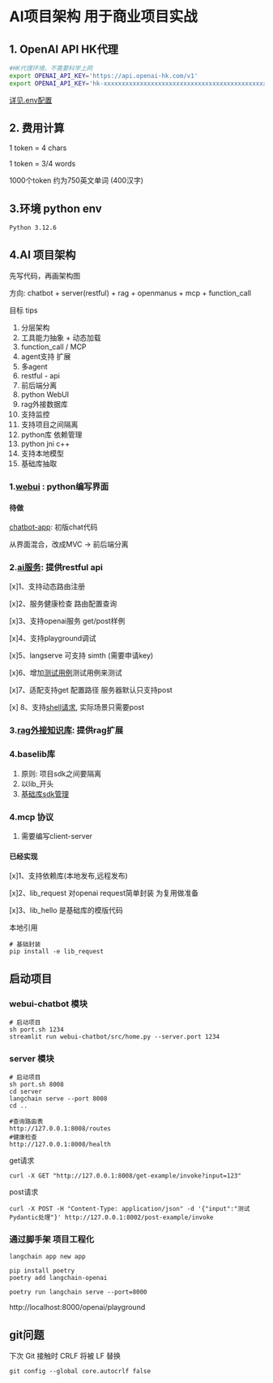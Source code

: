 # AI项目架构 用于商业项目实战

##  1. OpenAI API HK代理

```bash
#HK代理环境，不需要科学上网
export OPENAI_API_KEY='https://api.openai-hk.com/v1'
export OPENAI_API_KEY='hk-xxxxxxxxxxxxxxxxxxxxxxxxxxxxxxxxxxxxxxxxxxxxxxxx'
```
[详见.env配置](.env)

## 2. 费用计算
1 token = 4 chars

1 token = 3/4 words

1000个token 约为750英文单词 (400汉字)

## 3.环境 python env
```shell
Python 3.12.6
```

## 4.AI 项目架构

先写代码，再画架构图

方向: chatbot + server(restful) + rag + openmanus + mcp + function_call 

目标
tips
1) 分层架构
2) 工具能力抽象 + 动态加载
3) function_call / MCP
4) agent支持 扩展 
5) 多agent
6) restful - api
7) 前后端分离
8) python WebUI
9) rag外接数据库
10) 支持监控
11) 支持项目之间隔离
12) python库 依赖管理
13) python jni c++
14) 支持本地模型
15) 基础库抽取

### 1.[webui](webui-chatbot) : python编写界面

#### 待做
[chatbot-app](webui-chatbot): 初版chat代码

从界面混合，改成MVC -> 前后端分离

### 2.[ai服务](server): 提供restful api
[x]1、支持动态路由注册

[x]2、服务健康检查 路由配置查询

[x]3、支持openai服务 get/post样例

[x]4、支持playground调试

[x]5、langserve 可支持 simth (需要申请key)

[x]6、增加[测试用例](client/client)测试用例来测试

[x]7、适配支持get 配置路径 服务器默认只支持post

[x] 8、支持[shell请求](client/shell/post.sh), 实际场景只需要post

### 3.[rag外接知识库](rag): 提供rag扩展


### 4.baselib库
1) 原则: 项目sdk之间要隔离
2) 以lib_开头
3) [基础库sdk管理](lib_hello/README.md)

### 4.mcp 协议
1) 需要编写client-server

#### 已经实现

[x]1、支持依赖库(本地发布,远程发布)

[x]2、lib_request 对openai request简单封装 为复用做准备

[x]3、lib_hello 是基础库的模版代码

本地引用
```shell
# 基础封装 
pip install -e lib_request
```


## 启动项目

### webui-chatbot 模块
```shell
# 启动项目
sh port.sh 1234
streamlit run webui-chatbot/src/home.py --server.port 1234
```

### server 模块

```shell
# 启动项目
sh port.sh 8008
cd server
langchain serve --port 8008
cd ..
```

```shell
#查询路由表
http://127.0.0.1:8008/routes
#健康检查
http://127.0.0.1:8008/health
```

get请求
```shell
curl -X GET "http://127.0.0.1:8008/get-example/invoke?input=123"
```

post请求
```shell
curl -X POST -H "Content-Type: application/json" -d '{"input":"测试Pydantic处理"}' http://127.0.0.1:8002/post-example/invoke
```

### 通过脚手架 项目工程化
```shell
langchain app new app

pip install poetry
poetry add langchain-openai

poetry run langchain serve --port=8000
```

http://localhost:8000/openai/playground

## git问题
下次 Git 接触时 CRLF 将被 LF 替换
```shell
git config --global core.autocrlf false
```
